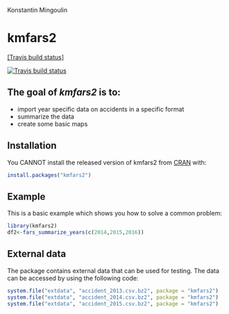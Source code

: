 Konstantin Mingoulin

<!-- README.md is generated from README.Rmd. Please edit that file -->

# kmfars2

[\[Travis build status\]](https://travis-ci.org/kostya75/kmfars2)

<!-- badges: start -->

[![Travis build
status](https://travis-ci.org/kostya75/kmfars2.svg?branch=master)](https://travis-ci.org/kostya75/kmfars2)
<!-- badges: end -->

## The goal of *kmfars2* is to:

  - import year specific data on accidents in a specific format
  - summarize the data
  - create some basic maps

## Installation

You CANNOT install the released version of kmfars2 from
[CRAN](https://CRAN.R-project.org) with:

``` r
install.packages("kmfars2")
```

## Example

This is a basic example which shows you how to solve a common problem:

``` r
library(kmfars2)
df2<-fars_summarize_years(c(2014,2015,2016))
```

## External data

The package contains external data that can be used for testing. The
data can be accessed by using the following code:

``` r
system.file("extdata", "accident_2013.csv.bz2", package = "kmfars2")
system.file("extdata", "accident_2014.csv.bz2", package = "kmfars2")
system.file("extdata", "accident_2015.csv.bz2", package = "kmfars2")
```

